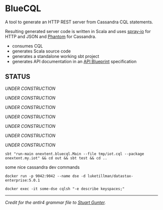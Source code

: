 # BlueCQL

A tool to generate an HTTP REST server from Cassandra CQL statements.

Resulting generated server code is written in Scala and uses [spray-io](http://spray.io/) for HTTP and JSON and [Phantom](https://github.com/outworkers/phantom) for Cassandra.

  * consumes CQL
  * generates Scala source code
  * generates a standalone working sbt project
  * generates API documentation in an [API Blueprint](https://apiblueprint.org/) specification

## STATUS

*UNDER CONSTRUCTION*

*UNDER CONSTRUCTION*

*UNDER CONSTRUCTION*

*UNDER CONSTRUCTION*

*UNDER CONSTRUCTION*

*UNDER CONSTRUCTION*

*UNDER CONSTRUCTION*

```
sbt "run-main onextent.bluecql.Main --file tmp/iot.cql --package onextent.my.iot" && cd out && sbt test && cd ..
```

some nice cassandra dev commands
```
docker run -p 9042:9042 --name dse -d luketillman/datastax-enterprise:5.0.1
```
```
docker exec -it some-dse cqlsh "-e describe keyspaces;"
```
--------------

*Credit for the antlr4 grammar file to [Stuart Gunter](https://github.com/stuartgunter/cql-grammar).*


